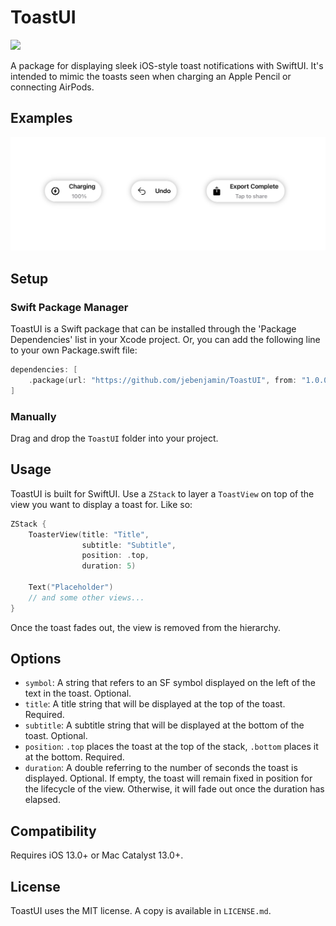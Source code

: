 # ToastUI

![](https://img.shields.io/github/license/jebenjamin/ToastUI)

A package for displaying sleek iOS-style toast notifications with SwiftUI. It's intended to mimic the toasts seen when charging an Apple Pencil or connecting AirPods.

## Examples
<img src="Examples-Light.jpg">

## Setup

### Swift Package Manager
ToastUI is a Swift package that can be installed through the 'Package Dependencies' list in your Xcode project. Or, you can add the following line to your own Package.swift file:
```swift
dependencies: [
    .package(url: "https://github.com/jebenjamin/ToastUI", from: "1.0.0")
]
```

### Manually
Drag and drop the `ToastUI` folder into your project.

## Usage
ToastUI is built for SwiftUI. Use a `ZStack` to layer a `ToastView` on top of the view you want to display a toast for. Like so:
```swift
ZStack {
    ToasterView(title: "Title",
                subtitle: "Subtitle",
                position: .top,
                duration: 5)
    
    Text("Placeholder")
    // and some other views...
}
```
Once the toast fades out, the view is removed from the hierarchy.

## Options
- `symbol`: A string that refers to an SF symbol displayed on the left of the text in the toast. Optional.
- `title`: A title string that will be displayed at the top of the toast. Required.
- `subtitle`: A subtitle string that will be displayed at the bottom of the toast. Optional.
- `position`: `.top` places the toast at the top of the stack, `.bottom` places it at the bottom. Required.
- `duration`: A double referring to the number of seconds the toast is displayed. Optional. If empty, the toast will remain fixed in position for the lifecycle of the view. Otherwise, it will fade out once the duration has elapsed.

## Compatibility
Requires iOS 13.0+ or Mac Catalyst 13.0+. 

## License
ToastUI uses the MIT license. A copy is available in `LICENSE.md`.

